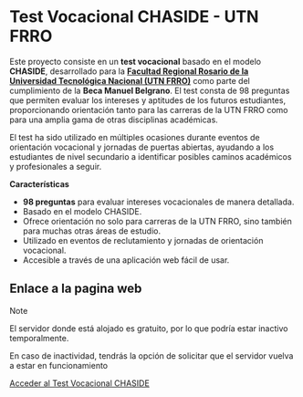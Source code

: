 # Test Vocacional CHASIDE - UTN FRRO
Este proyecto consiste en un **test vocacional** basado en el modelo **CHASIDE**, desarrollado para la [**Facultad Regional Rosario de la Universidad Tecnológica Nacional (UTN FRRO)**](https://www.frro.utn.edu.ar/) como parte del cumplimiento de la **Beca Manuel Belgrano**. El test consta de 98 preguntas que permiten evaluar los intereses y aptitudes de los futuros estudiantes, proporcionando orientación tanto para las carreras de la UTN FRRO como para una amplia gama de otras disciplinas académicas.

El test ha sido utilizado en múltiples ocasiones durante eventos de orientación vocacional y jornadas de puertas abiertas, ayudando a los estudiantes de nivel secundario a identificar posibles caminos académicos y profesionales a seguir.

**Características**
- **98 preguntas** para evaluar intereses vocacionales de manera detallada.
- Basado en el modelo CHASIDE.
- Ofrece orientación no solo para carreras de la UTN FRRO, sino también para muchas otras áreas de estudio.
- Utilizado en eventos de reclutamiento y jornadas de orientación vocacional.
- Accesible a través de una aplicación web fácil de usar.

## Enlace a la pagina web
> [!NOTE]
> El servidor donde está alojado es gratuito, por lo que podría estar inactivo temporalmente.
> 
> En caso de inactividad, tendrás la opción de solicitar que el servidor vuelva a estar en funcionamiento

[Acceder al Test Vocacional CHASIDE](https://testvocacional.streamlit.app/)
